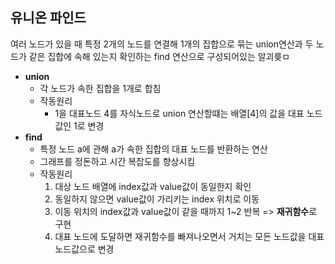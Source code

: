 ## 유니온 파인드
여러 노드가 있을 때 특정 2개의 노드를 연결해 1개의 집합으로 묶는 union연산과 두 노드가 같은 집합에 속해 있는지 확인하는 find 연산으로 구성되어있는 알괴릊ㅁ
+ **union**
  + 각 노드가 속한 집합을 1개로 합침
  + 작동원리
    + 1을 대표노드 4를 자식노드로 union 연산할떄는 배열[4]의 값을 대표 노드값인 1로 변경 
+ **find**
  + 특정 노드 a에 관해 a가 속한 집합의 대표 노드를 반환하는 연산 
  + 그래프를 정돈하고 시간 복잡도를 향상시킴
  + 작동원리
    1. 대상 노드 배열에 index값과 value값이 동일한지 확인 
    2. 동일하지 않으면 value값이 가리키는 index 위치로 이동
    3. 이동 위치의 index값과 value값이 같을 때까지 1~2 반복 => **재귀함수**로 구현
    4. 대표 노드에 도달하면 재귀함수를 빠져나오면서 거치는 모든 노드값을 대표 노드값으로 변경 
